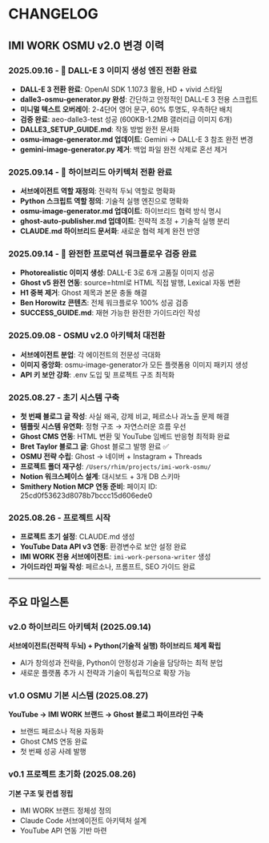 # CHANGELOG

## IMI WORK OSMU v2.0 변경 이력

### 2025.09.16 - 🎨 DALL-E 3 이미지 생성 엔진 전환 완료
- **DALL-E 3 전환 완료**: OpenAI SDK 1.107.3 활용, HD + vivid 스타일
- **dalle3-osmu-generator.py 완성**: 간단하고 안정적인 DALL-E 3 전용 스크립트
- **미니멀 텍스트 오버레이**: 2-4단어 영어 문구, 60% 투명도, 우측하단 배치
- **검증 완료**: aeo-dalle3-test 성공 (600KB-1.2MB 갤러리급 이미지 6개)
- **DALLE3_SETUP_GUIDE.md**: 작동 방법 완전 문서화
- **osmu-image-generator.md 업데이트**: Gemini → DALL-E 3 참조 완전 변경
- **gemini-image-generator.py 제거**: 백업 파일 완전 삭제로 혼선 제거

### 2025.09.14 - 🔄 하이브리드 아키텍처 전환 완료
- **서브에이전트 역할 재정의**: 전략적 두뇌 역할로 명확화
- **Python 스크립트 역할 정의**: 기술적 실행 엔진으로 명확화
- **osmu-image-generator.md 업데이트**: 하이브리드 협력 방식 명시
- **ghost-auto-publisher.md 업데이트**: 전략적 조정 + 기술적 실행 분리
- **CLAUDE.md 하이브리드 문서화**: 새로운 협력 체계 완전 반영

### 2025.09.14 - 🎉 완전한 프로덕션 워크플로우 검증 완료
- **Photorealistic 이미지 생성**: DALL-E 3로 6개 고품질 이미지 성공
- **Ghost v5 완전 연동**: source=html로 HTML 직접 발행, Lexical 자동 변환
- **H1 중복 제거**: Ghost 제목과 본문 충돌 해결
- **Ben Horowitz 콘텐츠**: 전체 워크플로우 100% 성공 검증
- **SUCCESS_GUIDE.md**: 재현 가능한 완전한 가이드라인 작성

### 2025.09.08 - OSMU v2.0 아키텍처 대전환
- **서브에이전트 분업**: 각 에이전트의 전문성 극대화
- **이미지 중앙화**: osmu-image-generator가 모든 플랫폼용 이미지 패키지 생성
- **API 키 보안 강화**: .env 도입 및 프로젝트 구조 최적화

### 2025.08.27 - 초기 시스템 구축
- **첫 번째 블로그 글 작성**: 사실 왜곡, 강제 비교, 페르소나 과노출 문제 해결
- **템플릿 시스템 유연화**: 정형 구조 → 자연스러운 흐름 우선
- **Ghost CMS 연동**: HTML 변환 및 YouTube 임베드 반응형 최적화 완료
- **Bret Taylor 블로그 글**: Ghost 블로그 발행 완료 ✅
- **OSMU 전략 수립**: Ghost → 네이버 + Instagram + Threads
- **프로젝트 폴더 재구성**: `/Users/rhim/projects/imi-work-osmu/`
- **Notion 워크스페이스 설계**: 대시보드 + 3개 DB 스키마
- **Smithery Notion MCP 연동 준비**: 페이지 ID: 25cd0f53623d8078b7bccc15d606ede0

### 2025.08.26 - 프로젝트 시작
- **프로젝트 초기 설정**: CLAUDE.md 생성
- **YouTube Data API v3 연동**: 환경변수로 보안 설정 완료
- **IMI WORK 전용 서브에이전트**: `imi-work-persona-writer` 생성
- **가이드라인 파일 작성**: 페르소나, 프롬프트, SEO 가이드 완료

---

## 주요 마일스톤

### v2.0 하이브리드 아키텍처 (2025.09.14)
**서브에이전트(전략적 두뇌) + Python(기술적 실행) 하이브리드 체계 확립**
- AI가 창의성과 전략을, Python이 안정성과 기술을 담당하는 최적 분업
- 새로운 플랫폼 추가 시 전략과 기술이 독립적으로 확장 가능

### v1.0 OSMU 기본 시스템 (2025.08.27)
**YouTube → IMI WORK 브랜드 → Ghost 블로그 파이프라인 구축**
- 브랜드 페르소나 적용 자동화
- Ghost CMS 연동 완료
- 첫 번째 성공 사례 발행

### v0.1 프로젝트 초기화 (2025.08.26)
**기본 구조 및 컨셉 정립**
- IMI WORK 브랜드 정체성 정의
- Claude Code 서브에이전트 아키텍처 설계
- YouTube API 연동 기반 마련